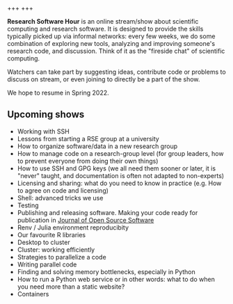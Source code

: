 +++
+++

**Research Software Hour** is an online stream/show about scientific computing and
research software.  It is designed to provide the skills typically picked up
via informal networks: every few weeks, we do some combination of exploring new
tools, analyzing and improving someone's research code, and
discussion.  Think of it as the "fireside chat" of scientific computing.

Watchers can take part by suggesting ideas, contribute code or
problems to discuss on stream, or even joining to directly be a part
of the show.

We hope to resume in Spring 2022.


## Upcoming shows

* Working with SSH
* Lessons from starting a RSE group at a university
* How to organize software/data in a new research group
* How to manage code on a research-group level (for group leaders, how to prevent everyone from doing their own things)
* How to use SSH and GPG keys (we all need them sooner or later, it is "never" taught, and documentation is often not adapted to non-experts)
* Licensing and sharing: what do you need to know in practice (e.g. How to agree on code and licensing)
* Shell: advanced tricks we use
* Testing
* Publishing and releasing software.  Making your code ready for
  publication in [Journal of Open Source Software](https://joss.theoj.org/)
* Renv / Julia environment reproducibity
* Our favourite R libraries
* Desktop to cluster
* Cluster: working efficiently
* Strategies to parallelize a code
* Writing parallel code
* Finding and solving memory bottlenecks, especially in Python
* How to run a Python web service or in other words: what to do when you need more than a static website?
* Containers
